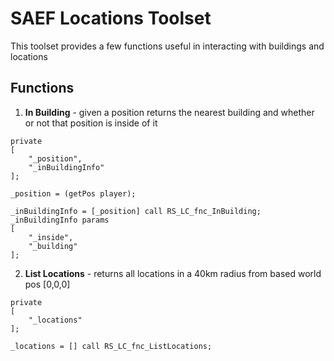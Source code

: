 # SAEF Locations Toolset
This toolset provides a few functions useful in interacting with buildings and locations

## Functions
1. **In Building** - given a position returns the nearest building and whether or not that position is inside of it
```
private
[
	"_position",
	"_inBuildingInfo"
];

_position = (getPos player);

_inBuildingInfo = [_position] call RS_LC_fnc_InBuilding;
_inBuildingInfo params
[
	"_inside",
	"_building"
];
```

2. **List Locations** - returns all locations in a 40km radius from based world pos [0,0,0]
```
private
[
	"_locations"
];

_locations = [] call RS_LC_fnc_ListLocations;
```
